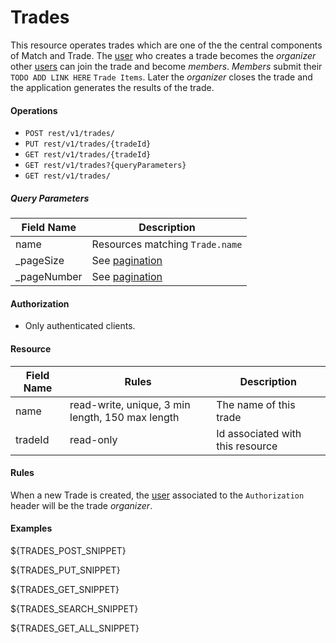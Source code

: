 Trades
======
This resource operates trades which are one of the the central components of Match and Trade. The [user][1] who creates a trade becomes the _organizer_ other [users][1] can join the trade and become _members_. _Members_ submit their `TODO ADD LINK HERE` `Trade Items`. Later the _organizer_ closes the trade and the application generates the results of the trade.

#### Operations
* `POST rest/v1/trades/`
* `PUT rest/v1/trades/{tradeId}`
* `GET rest/v1/trades/{tradeId}`
* `GET rest/v1/trades?{queryParameters}`
* `GET rest/v1/trades/`

##### Query Parameters
| Field Name | Description |
| ---------- | ----------- |
name | Resources matching `Trade.name`
_pageSize | See [pagination][2]
_pageNumber | See [pagination][2]

#### Authorization
* Only authenticated clients.


#### Resource
| Field Name | Rules | Description |
| ---------- | ----- | ----------- |
name | read-write, unique, 3 min length, 150 max length | The name of this trade
tradeId | read-only | Id associated with this resource

#### Rules
When a new Trade is created, the [user][1] associated to the `Authorization` header will be the trade _organizer_.

#### Examples
${TRADES_POST_SNIPPET}

${TRADES_PUT_SNIPPET}

${TRADES_GET_SNIPPET}

${TRADES_SEARCH_SNIPPET}

${TRADES_GET_ALL_SNIPPET}

[1]: users.md
[2]: ../rest-guide.md